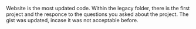 Website is the most updated code.
Within the legacy folder, there is the first project and the responce to the questions you asked about the project.
The gist was updated, incase it was not acceptable before.
